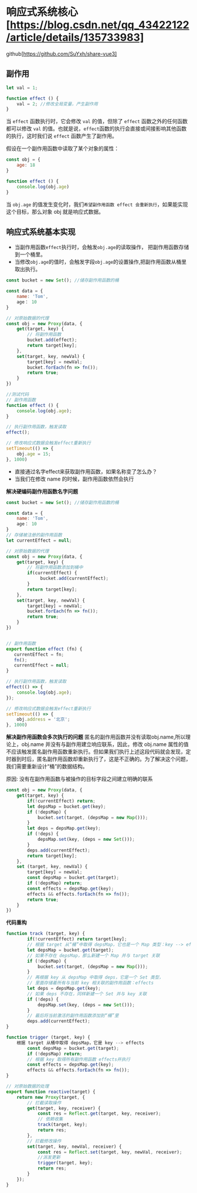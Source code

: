 # 响应式系统核心[https://blog.csdn.net/qq_43422122/article/details/135733983]

github[https://github.com/SuYxh/share-vue3]

## 副作用
```js
let val = 1;

function effect () {
    val = 2; //修改全局变量，产生副作用
} 
```
当 `effect` 函数执行时，它会修改 `val` 的值，但除了 `effect` 函数之外的任何函数都可以修改 `val` 的值。也就是说，`effect`函数的执行会直接或间接影响其他函数的执行，这时我们说 `effect` 函数产生了副作用。

假设在一个副作用函数中读取了某个对象的属性：
```js
const obj = {
    age: 18
}

function effect () {
    console.log(obj.age)
} 
```
当 `obj.age` 的值发生变化时，我们`希望副作用函数 effect 会重新执行`，如果能实现这个目标，那么对象 obj 就是响应式数据。

## 响应式系统基本实现
+ 当副作用函数`effect`执行时，会触发`obj.age`的读取操作， 把副作用函数存储到一个桶里。
+ 当修改`obj.age`的值时，会触发字段`obj.age`的设置操作,把副作用函数从桶里取出执行。

```js
const bucket = new Set(); //储存副作用函数的桶

const data = {
    name: 'Tom',
    age： 10
}

// 对原始数据的代理
const obj = new Proxy(data, {
    get(target, key) {
        // 将副作用函数
        bucket.add(effect); 
        return target[key];
    },
    set(target, key, newVal) {
        target[key] = newVal;
        bucket.forEach(fn => fn());
        return true;
    }
})

//测试代码
// 副作用函数
function effect () {
    console.log(obj.age);
}

// 执行副作用函数，触发读取
effect();

// 修改响应式数据会触发effect重新执行
setTimeout(() => {
    obj.age = 15;
}, 1000)
```


+ 直接通过名字effect来获取副作用函数，如果名称变了怎么办？
+ 当我们在修改 name 的时候，副作用函数依然会执行

**解决硬编码副作用函数名字问题**

```js
const bucket = new Set(); //储存副作用函数的桶

const data = {
    name: 'Tom',
    age： 10
}
// 存储被注册的副作用函数
let currentEffect = null;

// 对原始数据的代理
const obj = new Proxy(data, {
    get(target, key) {
        // 将副作用函数添加到桶中
        if(currentEffect) {
             bucket.add(currentEffect);
        } 
        return target[key];
    },
    set(target, key, newVal) {
        target[key] = newVal;
        bucket.forEach(fn => fn());
        return true;
    }
})


// 副作用函数
export function effect (fn) {
   currentEffect = fn;
   fn();
   currentEffect = null;
}

// 执行副作用函数，触发读取
effect(() => {
    console.log(obj.age);
});

// 修改响应式数据会触发effect重新执行
setTimeout(() => {
    obj.address = '北京';
}, 1000)
```

**解决副作用函数会多次执行的问题**
匿名的副作用函数并没有读取obj.name,所以理论上，obj.name 并没有与副作用建立响应联系，因此，修改 obj.name 属性的值不应该触发匿名副作用函数重新执行。但如果我们执行上述这段代码就会发现，定时器到时后，匿名副作用函数却重新执行了，这是不正确的。为了解决这个问题，我们需要重新设计“桶”的数据结构。

原因:
没有在副作用函数与被操作的目标字段之间建立明确的联系


```js
const obj = new Proxy(data, {
    get(target, key) {
        if(!currentEffect) return;
        let depsMap = bucket.get(key);
        if (!depsMap) {
            bucket.set(target, (depsMap = new Map()));
        }
        let deps = depsMap.get(key);
        if (!deps) {
            depsMap.set(key, (deps = new Set()));
        }
        deps.add(currentEffect);
        return target[key];
    },
    set (target, key, newVal) {
        target[key] = newVal;
        const depsMap = bucket.get(target);
        if (!depsMap) return;
        const effects = depsMap.get(key);
        effects && effects.forEach(fn => fn());
        return true;
    }
})
```

**代码重构**

```js
function track (target, key) {
        if(!currentEffect) return target[key];
        // 根据 target 从“桶”中取得 depsMap，它也是一个 Map 类型：key --> effects
        let depsMap = bucket.get(target);
        // 如果不存在 depsMap，那么新建一个 Map 并与 target 关联
        if (!depsMap) {
            bucket.set(target, (depsMap = new Map()));
        }
        // 再根据 key 从 depsMap 中取得 deps，它是一个 Set 类型，
        // 里面存储着所有与当前 key 相关联的副作用函数：effects
        let deps = depsMap.get(key);
        // 如果 deps 不存在，同样新建一个 Set 并与 key 关联
        if (!deps) {
            depsMap.set(key, (deps = new Set()));
        }
        // 最后将当前激活的副作用函数添加到“桶”里
        deps.add(currentEffect);
}

function trigger (target, key) {
    根据 target 从桶中取得 depsMap，它是 key --> effects
        const depsMap = bucket.get(target);
        if (!depsMap) return;
        // 根据 key 取得所有副作用函数 effects并执行
        const effects = depsMap.get(key);
        effects && effects.forEach(fn => fn());
}

// 对原始数据的处理
export function reactive(target) {
    return new Proxy(target, {
        // 拦截读取操作
        get(target, key, receiver) {
            const res = Reflect.get(target, key, receiver);
            // 依赖收集
            track(target, key);
            return res;
        },
        // 拦截修改操作
        set(target, key, newVal, receiver) {
            const res = Reflect.set(target, key, newVal, receiver);
            //派发更新
            trigger(target, key);
            return res;
        }
    });
}
```